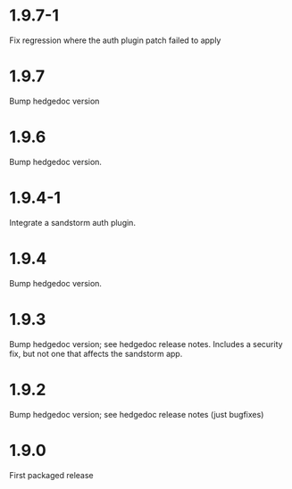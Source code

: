 # 1.9.7-1

Fix regression where the auth plugin patch failed to apply

# 1.9.7

Bump hedgedoc version

# 1.9.6

Bump hedgedoc version.

# 1.9.4-1

Integrate a sandstorm auth plugin.

# 1.9.4

Bump hedgedoc version.

# 1.9.3

Bump hedgedoc version; see hedgedoc release notes. Includes a security
fix, but not one that affects the sandstorm app.

# 1.9.2

Bump hedgedoc version; see hedgedoc release notes (just bugfixes)

# 1.9.0

First packaged release
